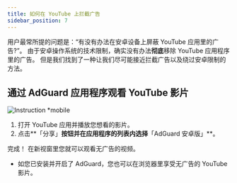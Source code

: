 ```yaml
---
title: 如何在 YouTube 上拦截广告
sidebar_position: 7
---
```


用户最常所提的问题是：“有没有办法在安卓设备上屏蔽 YouTube 应用里的广告?”。 由于安卓操作系统的技术限制，确实没有办法**彻底**移除 YouTube 应用程序里的广告。 但是我们找到了一种让我们尽可能接近拦截广告以及绕过安卓限制的方法。


## 通过 AdGuard 应用程序观看 YouTube 影片

![Instruction *mobile](https://cdn.adtidy.org/public/Adguard/Blog/Android/3-6/share.gif)

1. 打开 YouTube 应用并播放您想看的影片。
2. 点击**「分享」**按钮并在应用程序的列表内选择**「AdGuard 安卓版」**。

完成！ 在新视窗里您就可以观看无广告的视频。

* 如您已安装并开启了 AdGuard，您也可以在浏览器里享受无广告的 YouTube 影片。